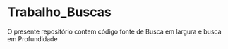 # Trabalho_Buscas
O presente repositório contem código fonte de Busca em largura e busca em Profundidade 
